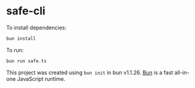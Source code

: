 # safe-cli

To install dependencies:

```bash
bun install
```

To run:

```bash
bun run safe.ts
```

This project was created using `bun init` in bun v1.1.26. [Bun](https://bun.sh) is a fast all-in-one JavaScript runtime.
